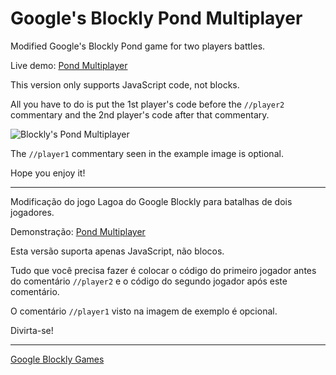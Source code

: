 # Google's Blockly Pond Multiplayer

Modified Google's Blockly Pond game for two players battles.

Live demo: [Pond Multiplayer](https://marcosdiasdev.github.io/blockly-games-pond-multiplayer/pond-duck.html)

This version only supports JavaScript code, not blocks.

All you have to do is put the 1st player's code before the `//player2` commentary and the 2nd player's code after that commentary.

![Blockly's Pond Multiplayer](https://github.com/marcosdiasdev/blockly-games-pond-multiplayer/blob/master/pond-multiplayer.png?raw=true)

The `//player1` commentary seen in the example image is optional.

Hope you enjoy it!

---

Modificação do jogo Lagoa do Google Blockly para batalhas de dois jogadores.

Demonstração: [Pond Multiplayer](https://marcosdiasdev.github.io/blockly-games-pond-multiplayer/pond-duck.html)

Esta versão suporta apenas JavaScript, não blocos.

Tudo que você precisa fazer é colocar o código do primeiro jogador antes do comentário `//player2` e o código do segundo jogador após este comentário.

O comentário `//player1` visto na imagem de exemplo é opcional.

Divirta-se!

---

[Google Blockly Games](https://developers.google.com/blockly/) 
